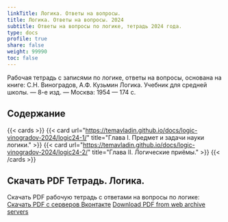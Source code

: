 ```yaml
---
linkTitle: Логика. Ответы на вопросы.
title: Логика. Ответы на вопросы. 2024
subtitle: Ответы на вопросы по логике, тетрадь 2024 года.
type: docs
profile: true
share: false
weight: 99990
toc: false
---
```


Рабочая тетрадь с записями по логике, ответы на вопросы, основана на книге: С.Н. Виноградов, А.Ф. Кузьмин Логика. Учебник для средней школы. — 8-е изд. — Москва: 1954 — 174 c.

## Содержание

{{< cards >}}
  {{< card url="https://temavladin.github.io/docs/logic-vinogradov-2024/logic24-1/" title="Глава I. Предмет и задачи науки логики." >}}
  {{< card url="https://temavladin.github.io/docs/logic-vinogradov-2024/logic24-2/" title="Глава II. Логические приёмы." >}}
{{< /cards >}}

## Скачать PDF Тетрадь. Логика.

Скачать PDF рабочую тетрадь с ответами на вопросы по логике: [Скачать PDF с серверов Вконтакте](https://vk.com/doc-228086099_686156042) [Download PDF from web archive servers](https://ia800808.us.archive.org/34/items/logika-vladin-1-2025/Logika_Vladin_1_2025.pdf)
